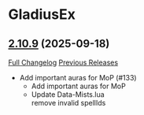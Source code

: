# GladiusEx

## [2.10.9](https://github.com/vendethiel/GladiusEx/tree/2.10.9) (2025-09-18)
[Full Changelog](https://github.com/vendethiel/GladiusEx/commits/2.10.9) [Previous Releases](https://github.com/vendethiel/GladiusEx/releases)

- Add important auras for MoP (#133)  
    * Add important auras for MoP  
    * Update Data-Mists.lua  
    remove invalid spellIds  
